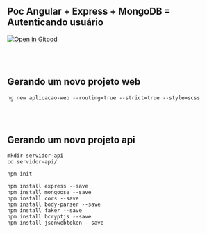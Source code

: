 ## Poc Angular + Express + MongoDB = Autenticando usuário

[![Open in Gitpod][open-gitpod-img]][open-gitpod-url]

<br>
<br>

## Gerando um novo projeto web

```
ng new aplicacao-web --routing=true --strict=true --style=scss
```

<br>
<br>

## Gerando um novo projeto api

```
mkdir servidor-api
cd servidor-api/

npm init

npm install express --save
npm install mongoose --save
npm install cors --save
npm install body-parser --save
npm install faker --save
npm install bcryptjs --save
npm install jsonwebtoken --save
```

<br>
<br>

[open-gitpod-img]: https://gitpod.io/button/open-in-gitpod.svg
[open-gitpod-url]: https://www.gitpod.io/#https://github.com/martins86/poc-angular-authenticate-user
